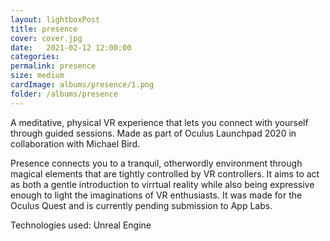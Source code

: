 ```yaml
---
layout: lightboxPost
title: presence
cover: cover.jpg
date:   2021-02-12 12:00:00
categories: 
permalink: presence
size: medium
cardImage: albums/presence/1.png
folder: /albums/presence
---
```


A meditative, physical VR experience that lets you connect with yourself through guided sessions. Made as part of Oculus Launchpad 2020 in collaboration with Michael Bird.

<!--more-->

Presence connects you to a tranquil, otherwordly environment through magical elements that are tightly controlled by VR controllers. It aims to act as both a gentle introduction to virrtual reality while also being expressive enough to light the imaginations of VR enthusiasts. It was made for the Oculus Quest and is currently pending submission to App Labs. 

Technologies used: Unreal Engine